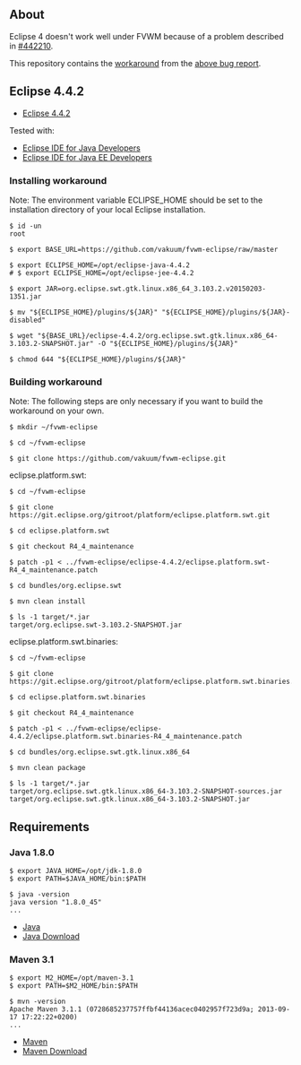 ## About

Eclipse 4 doesn't work well under FVWM because of a problem described in [#442210](https://bugs.eclipse.org/bugs/show_bug.cgi?id=442210).

This repository contains the [workaround](https://bugs.eclipse.org/bugs/show_bug.cgi?id=442210#c4) from the [above bug report](https://bugs.eclipse.org/bugs/show_bug.cgi?id=442210).

## Eclipse 4.4.2

* [Eclipse 4.4.2](https://www.eclipse.org/downloads/packages/release/luna/sr2)

Tested with:

* [Eclipse IDE for Java Developers](https://www.eclipse.org/downloads/packages/eclipse-ide-java-developers/lunasr2)
* [Eclipse IDE for Java EE Developers](https://www.eclipse.org/downloads/packages/eclipse-ide-java-ee-developers/lunasr2)

### Installing workaround

Note: The environment variable ECLIPSE_HOME should be set to the installation directory of your local Eclipse installation.

	$ id -un
	root

	$ export BASE_URL=https://github.com/vakuum/fvwm-eclipse/raw/master

	$ export ECLIPSE_HOME=/opt/eclipse-java-4.4.2
	# $ export ECLIPSE_HOME=/opt/eclipse-jee-4.4.2

	$ export JAR=org.eclipse.swt.gtk.linux.x86_64_3.103.2.v20150203-1351.jar

	$ mv "${ECLIPSE_HOME}/plugins/${JAR}" "${ECLIPSE_HOME}/plugins/${JAR}-disabled"

	$ wget "${BASE_URL}/eclipse-4.4.2/org.eclipse.swt.gtk.linux.x86_64-3.103.2-SNAPSHOT.jar" -O "${ECLIPSE_HOME}/plugins/${JAR}"

	$ chmod 644 "${ECLIPSE_HOME}/plugins/${JAR}"

### Building workaround

Note: The following steps are only necessary if you want to build the workaround on your own.

	$ mkdir ~/fvwm-eclipse

	$ cd ~/fvwm-eclipse

	$ git clone https://github.com/vakuum/fvwm-eclipse.git

eclipse.platform.swt:

	$ cd ~/fvwm-eclipse

	$ git clone https://git.eclipse.org/gitroot/platform/eclipse.platform.swt.git

	$ cd eclipse.platform.swt

	$ git checkout R4_4_maintenance

	$ patch -p1 < ../fvwm-eclipse/eclipse-4.4.2/eclipse.platform.swt-R4_4_maintenance.patch

	$ cd bundles/org.eclipse.swt

	$ mvn clean install

	$ ls -1 target/*.jar
	target/org.eclipse.swt-3.103.2-SNAPSHOT.jar

eclipse.platform.swt.binaries:

	$ cd ~/fvwm-eclipse

	$ git clone https://git.eclipse.org/gitroot/platform/eclipse.platform.swt.binaries.git

	$ cd eclipse.platform.swt.binaries

	$ git checkout R4_4_maintenance

	$ patch -p1 < ../fvwm-eclipse/eclipse-4.4.2/eclipse.platform.swt.binaries-R4_4_maintenance.patch

	$ cd bundles/org.eclipse.swt.gtk.linux.x86_64

	$ mvn clean package

	$ ls -1 target/*.jar
	target/org.eclipse.swt.gtk.linux.x86_64-3.103.2-SNAPSHOT-sources.jar
	target/org.eclipse.swt.gtk.linux.x86_64-3.103.2-SNAPSHOT.jar

## Requirements

### Java 1.8.0

	$ export JAVA_HOME=/opt/jdk-1.8.0
	$ export PATH=$JAVA_HOME/bin:$PATH

	$ java -version
	java version "1.8.0_45"
	...

* [Java](http://www.oracle.com/technetwork/java/)
* [Java Download](http://www.oracle.com/technetwork/java/javase/downloads/)

### Maven 3.1

	$ export M2_HOME=/opt/maven-3.1
	$ export PATH=$M2_HOME/bin:$PATH

	$ mvn -version
	Apache Maven 3.1.1 (0728685237757ffbf44136acec0402957f723d9a; 2013-09-17 17:22:22+0200)
	...

* [Maven](https://maven.apache.org/)
* [Maven Download](https://maven.apache.org/download.cgi)

